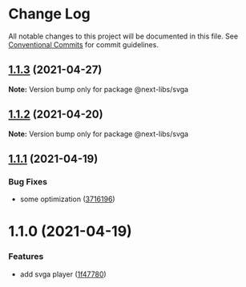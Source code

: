 # Change Log

All notable changes to this project will be documented in this file.
See [Conventional Commits](https://conventionalcommits.org) for commit guidelines.

## [1.1.3](https://github.com/easyops-cn/next-libs/compare/@next-libs/svga@1.1.2...@next-libs/svga@1.1.3) (2021-04-27)

**Note:** Version bump only for package @next-libs/svga





## [1.1.2](https://github.com/easyops-cn/next-libs/compare/@next-libs/svga@1.1.1...@next-libs/svga@1.1.2) (2021-04-20)

**Note:** Version bump only for package @next-libs/svga





## [1.1.1](https://github.com/easyops-cn/next-libs/compare/@next-libs/svga@1.1.0...@next-libs/svga@1.1.1) (2021-04-19)


### Bug Fixes

* some optimization ([3716196](https://github.com/easyops-cn/next-libs/commit/3716196511ffbe63e1993e3aa5f5e975a4342987))





# 1.1.0 (2021-04-19)


### Features

* add svga player ([1f47780](https://github.com/easyops-cn/next-libs/commit/1f47780286fd788da806ec6f88c1823a31098243))
